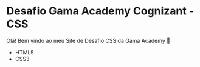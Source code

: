 # Desafio Gama Academy Cognizant - CSS

Olá! Bem vindo ao meu Site de Desafio CSS da Gama Academy  :wave:

- HTML5
- CSS3
